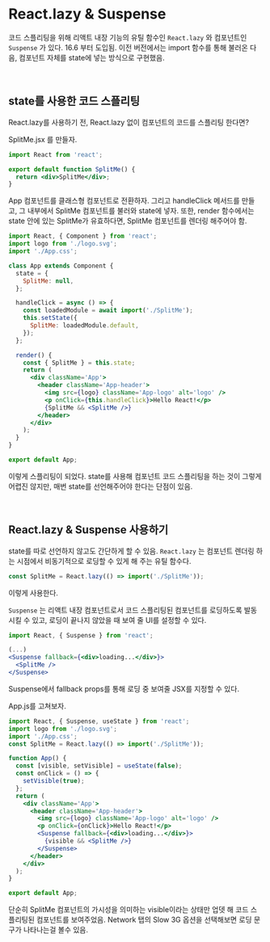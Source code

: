 # React.lazy & Suspense

코드 스플리팅을 위해 리액트 내장 기능의 유틸 함수인 `React.lazy` 와 컴포넌트인 `Suspense` 가 있다. 16.6 부터 도입됨. 이전 버전에서는 import 함수를 통해 불러온 다음, 컴포넌트 자체를 state에 넣는 방식으로 구현했음.

<br/>

## state를 사용한 코드 스플리팅

React.lazy를 사용하기 전, React.lazy 없이 컴포넌트의 코드를 스플리팅 한다면?

SplitMe.jsx 를 만들자.

```jsx
import React from 'react';

export default function SplitMe() {
  return <div>SplitMe</div>;
}
```

App 컴포넌트를 클래스형 컴포넌트로 전환하자. 그리고 handleClick 메서드를 만들고, 그 내부에서 SplitMe 컴포넌트를 불러와 state에 넣자. 또한, render 함수에서는 state 안에 있는 SplitMe가 유효하다면, SplitMe 컴포넌트를 렌더링 해주어야 함.

```jsx
import React, { Component } from 'react';
import logo from './logo.svg';
import './App.css';

class App extends Component {
  state = {
    SplitMe: null,
  };

  handleClick = async () => {
    const loadedModule = await import('./SplitMe');
    this.setState({
      SplitMe: loadedModule.default,
    });
  };

  render() {
    const { SplitMe } = this.state;
    return (
      <div className='App'>
        <header className='App-header'>
          <img src={logo} className='App-logo' alt='logo' />
          <p onClick={this.handleClick}>Hello React!</p>
          {SplitMe && <SplitMe />}
        </header>
      </div>
    );
  }
}

export default App;
```

이렇게 스플리팅이 되었다. state를 사용해 컴포넌트 코드 스플리팅을 하는 것이 그렇게 어렵진 않지만, 매번 state를 선언해주어야 한다는 단점이 있음.

<br/>

## React.lazy & Suspense 사용하기

state를 따로 선언하지 않고도 간단하게 할 수 있음. `React.lazy` 는 컴포넌트 렌더링 하는 시점에서 비동기적으로 로딩할 수 있게 해 주는 유틸 함수다.

```js
const SplitMe = React.lazy(() => import('./SplitMe'));
```

이렇게 사용한다.

`Suspense` 는 리액트 내장 컴포넌트로서 코드 스플리팅된 컴포넌트를 로딩하도록 발동시킬 수 있고, 로딩이 끝나지 않았을 때 보여 줄 UI를 설정할 수 있다.

```jsx
import React, { Suspense } from 'react';

(...)
<Suspense fallback={<div>loading...</div>}>
  <SplitMe />
</Suspense>
```

Suspense에서 fallback props를 통해 로딩 중 보여줄 JSX를 지정할 수 있다.

App.js를 고쳐보자.

```jsx
import React, { Suspense, useState } from 'react';
import logo from './logo.svg';
import './App.css';
const SplitMe = React.lazy(() => import('./SplitMe'));

function App() {
  const [visible, setVisible] = useState(false);
  const onClick = () => {
    setVisible(true);
  };
  return (
    <div className='App'>
      <header className='App-header'>
        <img src={logo} className='App-logo' alt='logo' />
        <p onClick={onClick}>Hello React!</p>
        <Suspense fallback={<div>loading...</div>}>
          {visible && <SplitMe />}
        </Suspense>
      </header>
    </div>
  );
}

export default App;
```

단순히 SplitMe 컴포넌트의 가시성을 의미하는 visible이라는 상태만 업뎃 해 코드 스플리팅된 컴포넌트를 보여주었음. Network 탭의 Slow 3G 옵션을 선택해보면 로딩 문구가 나타나는걸 볼수 있음.